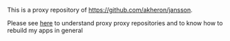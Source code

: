 This is a proxy repository of https://github.com/akheron/jansson.

Please see [here](https://github.com/philippe44/cross-compiling/blob/master/README.md#organizing-submodules--packages) to understand proxy proxy repositories and to know how to rebuild my apps in general 
